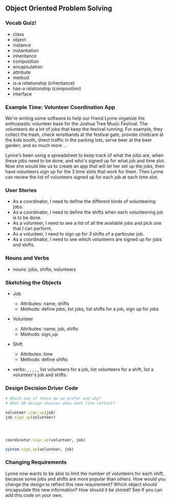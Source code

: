## Object Oriented Problem Solving

### Vocab Quiz!
- class
- object
- instance
- instantiation
- inheritance
- composition
- encapsulation
- attribute
- method
- is-a relationship (inheritance)
- has-a relationship (composition)
- interface
















### Example Time: Volunteer Coordination App

We're writing some software to help our friend Lynne organize the enthusiastic volunteer base for the Joshua Tree Music Festival.  The volunteers do a lot of jobs that keep the festival running.  For example, they collect the trash, check wristbands at the festival gate, provide childcare at the kids booth, direct traffic in the parking lots, serve beer at the beer garden, and so much more ...

Lynne's been using a spreadsheet to keep track of what the jobs are, when these jobs need to be done, and who's signed up for what job and time slot.  Now she would like us to create an app that will let her set up the jobs, then have volunteers sign up for the 3 time slots that work for them.  Then Lynne can review the list of volunteers signed up for each job at each time slot.













### User Stories
- As a coordinator, I need to define the different kinds of volunteering jobs.
- As a coordinator, I need to define the shifts when each volunteering job is to be done.
- As a volunteer, I need to see a list of all the available jobs and pick one that I can perform.
- As a volunteer, I need to sign up for 3 shifts of a particular job.
- As a coordinator, I need to see which volunteers are signed up for jobs and shifts.















### Nouns and Verbs
- nouns: jobs, shifts, volunteers














### Sketching the Objects
- Job
  - Attributes: name, shifts
  - Methods: define jobs, list jobs, list shifts for a job, sign up for jobs
- Volunteer
  - Attributes: name, job, shifts
  - Methods: sign_up
- Shift
  - Attributes: time
  - Methods: define shifts

- verbs: , , , , , list volunteers for a job, list volunteers for a shift, list a volunteer's job and shifts.











### Design Decision Driver Code
```ruby
# Which one of these do we prefer and why?
# What OO design choices does each line reflect?

volunteer.sign_up(job)
job.sign_up(volunteer)




coordinator.sign_up(volunteer, job)

system.sign_up(volunteer, job)

```












### Changing Requirements

Lynne now wants to be able to limit the number of volunteers for each shift, because some jobs and shifts are more popular than others.  How would you change the design to reflect this new requirement?  Which object should encapsulate this new information?  How should it be stored?  See if you can add this code on your own.










